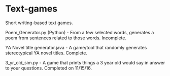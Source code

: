# Text-games
Short writing-based text games.

Poem_Generator.py (Python) - From a few selected words, generates a poem from sentences related to those words. Incomplete.

YA Novel title generator.java - A game/tool that randomly generates stereotypical YA novel titles. Complete.

3_yr_old_sim.py - A game that prints things a 3 year old would say in answer to your questions. Completed on 11/15/16.
